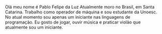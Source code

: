 Olá meu nome é Pablo Felipe da Luz
Atualmente moro no Brasil, em Santa Catarina.
Trabalho como operador de máquina e sou estudante da Unoesc.
No atual momento sou apenas um iniciante nas linguagens de programação.
Eu gosto de jogar, ouvir música e praticar violão que atualmente sou um iniciante.
